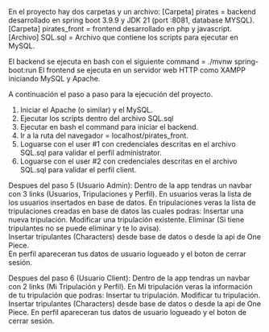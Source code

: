 En el proyecto hay dos carpetas y un archivo:
[Carpeta] pirates = backend desarrollado en spring boot 3.9.9 y JDK 21 (port :8081, database MYSQL).
[Carpeta] pirates_front = frontend desarrollado en php y javascript.
[Archivo] SQL.sql = Archivo que contiene los scripts para ejecutar en MySQL.

El backend se ejecuta en bash con el siguiente command = ./mvnw spring-boot:run
El frontend se ejecuta en un servidor web HTTP como XAMPP iniciando MySQL y Apache.

A continuación el paso a paso para la ejecución del proyecto.

1. Iniciar el Apache (o similar) y el MySQL.
2. Ejecutar los scripts dentro del archivo SQL.sql
3. Ejecutar en bash el command para iniciar el backend.
4. Ir a la ruta del navegador = localhost/pirates_front.
5. Loguarse con el user #1 con credenciales descritas en el archivo SQL.sql para validar el perfil administrator.
6. Loguarse con el user #2 con credenciales descritas en el archivo SQL.sql para validar el perfil client.

Despues del paso 5 (Usuario Admin): 
Dentro de la app tendras un navbar con 3 links (Usuarios, Tripulaciones y Perfil).
En usuarios veras la lista de los usuarios insertados en base de datos.
En tripulaciones veras la lista de tripulaciones creadas en base de datos las cuales podras:
  Insertar una nueva tripulación.
  Modificar una tripulación existente.
  Eliminar (Si tiene tripulantes no se puede eliminar y te lo avisa).  
  Insertar tripulantes (Characters) desde base de datos o desde la api de One Piece.  
En perfil apareceran tus datos de usuario logueado y el boton de cerrar sesión.

Despues del paso 6 (Usuario Client): 
Dentro de la app tendras un navbar con 2 links (Mi Tripulación y Perfil).
En Mi tripulación veras la información de tu tripulación que podras:
  Insertar tu tripulación.
  Modificar tu tripulación.  
  Insertar tripulantes (Characters) desde base de datos o desde la api de One Piece.
En perfil apareceran tus datos de usuario logueado y el boton de cerrar sesión.
